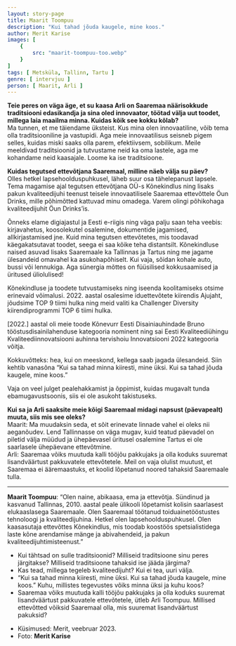 ```yaml
---
layout: story-page
title: Maarit Toompuu
description: "Kui tahad jõuda kaugele, mine koos."
author: Merit Karise
images: [
    {
        src: "maarit-toompuu-too.webp"
    }
]
tags: [ Metsküla, Tallinn, Tartu ]
genre: [ intervjuu ]
person: [ Maarit, Arli ]
---
```


<!-- # {{$doc.title}} -->

**Teie peres on väga äge, et su kaasa Arli on Saaremaa näärisokkude traditsiooni edasikandja ja sina oled innovaator, töötad välja uut toodet, millega laia maailma minna. Kuidas kõik see kokku kõlab?** \
Ma tunnen, et me täiendame üksteist. Kus mina olen innovaatiline, võib tema olla traditsiooniline ja vastupidi. Aga meie innovaatilisus seisneb pigem selles, kuidas miski saaks olla parem, efektiivsem, sobilikum. Meile meeldivad traditsioonid ja tutvustame neid ka oma lastele, aga me kohandame neid kaasajale. Loome ka ise traditsioone.

**Kuidas tegutsed ettevõtjana Saaremaal, milline näeb välja su päev?** \
Olles hetkel lapsehoolduspuhkusel, läheb suur osa tähelepanust lapsele. Tema magamise ajal tegutsen ettevõtjana OÜ-s Kõnekindlus ning lisaks pakun kvaliteedijuhi teenust teisele innovaatilisele Saaremaa ettevõttele Öun Drinks, mille põhimõtted kattuvad minu omadega. Varem olingi põhikohaga kvaliteedijuhit Öun Drinks’is.

Õnneks elame digiajastul ja Eesti e-riigis ning väga palju saan teha veebis: kirjavahetus, koosolekutel osalemine, dokumentide jagamised, allkirjastamised jne. Kuid mina tegutsen ettevõtetes, mis toodavad käegakatsutavat toodet, seega ei saa kõike teha distantsilt. Kõnekindluse naised asuvad lisaks Saaremaale ka Tallinnas ja Tartus ning me jagame ülesandeid omavahel ka asukohapõhiselt. Kui vaja, sõidan kohale auto, bussi või lennukiga. Aga sünergia mõttes on füüsilised kokkusaamised ja üritused üliolulised!

Kõnekindluse ja toodete tutvustamiseks ning iseenda koolitamiseks otsime erinevaid võimalusi. 2022. aastal osalesime iduettevõtete kiirendis Ajujaht, jõudsime TOP 9 tiimi hulka ning meid valiti ka Challenger Diversity kiirendiprogrammi TOP 6 tiimi hulka.

[2022.] aastal oli meie toode Kõnevurr Eesti Disainiauhindade Bruno tööstusdisainilahenduse kategooria nominent ning sai Eesti Kvaliteediühingu Kvaliteediinnovatsiooni auhinna tervishoiu Innovatsiooni 2022 kategooria võitja.

Kokkuvõtteks: hea, kui on meeskond, kellega saab jagada ülesandeid. Siin kehtib vanasõna “Kui sa tahad minna kiiresti, mine üksi. Kui sa tahad jõuda kaugele, mine koos.”

Vaja on veel julget pealehakkamist ja õppimist, kuidas mugavalt tunda ebamugavustsoonis, siis ei ole asukoht takistuseks.

**Kui sa ja Arli saaksite meie kõigi Saaremaal midagi napsust (päevapealt) muuta, siis mis see oleks?** \
Maarit: Ma muudaksin seda, et sõit erinevate linnade vahel ei oleks nii aeganõudev. Lend Tallinnasse on väga mugav, kuid teatud päevadel on piletid välja müüdud ja ühepäevasel üritusel osalemine Tartus ei ole saarlasele ühepäevane ettevõtmine. \
Arli: Saaremaa võiks muutuda kalli tööjõu pakkujaks ja olla koduks suuremat lisandväärtust pakkuvatele ettevõtetele. Meil on vaja olulist muutust, et Saaremaa ei ääremaastuks, et koolid lõpetanud noored tahaksid Saaremaale tulla.

* * *

**Maarit Toompuu**: “Olen naine, abikaasa, ema ja ettevõtja. Sündinud ja kasvanud Tallinnas, 2010. aastal peale ülikooli lõpetamist kolisin saarlasest elukaaslasega Saaremaale. Olen Saaremaal töötanud toiduainetööstustes tehnoloogi ja kvaliteedijuhina. Hetkel olen lapsehoolduspuhkusel. Olen kaasasutaja ettevõttes Kõnekindlus, mis toodab koostöös spetsialistidega laste kõne arendamise mänge ja abivahendeid, ja pakun kvaliteedijuhtimisteenust.”


<story-author :author="author"></story-author>

<details-wrapper summary="Mis mõtted tekkisid?">

- Kui tähtsad on sulle traditsioonid? Milliseid traditsioone sinu peres järgitakse? Milliseid traditsioone tahaksid ise jääda järgima?
- Kas tead, millega tegeleb kvaliteedijuht? Kui ei tea, uuri välja.
- “Kui sa tahad minna kiiresti, mine üksi. Kui sa tahad jõuda kaugele, mine koos.” Kuhu, millistes tegevustes võiks minna üksi ja kuhu koos?
- Saaremaa võiks muutuda kalli tööjõu pakkujaks ja olla koduks suuremat lisandväärtust pakkuvatele ettevõtetele, ütleb Arli Toompuu. Millised ettevõtted võiksid Saaremaal olla, mis suuremat lisandväärtust pakuksid?

</details-wrapper>

<details-wrapper summary="Allikad" class="text-sm" icon="icon-park-outline:document-folder">

- Küsimused: Merit, veebruar 2023.
- Foto: **Merit Karise**

</details-wrapper>
